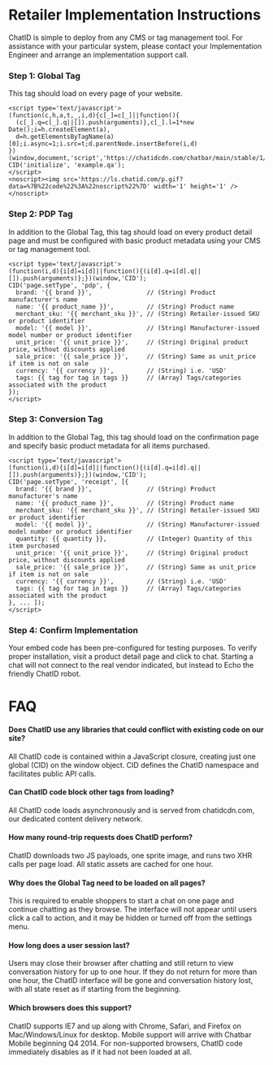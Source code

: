 Retailer Implementation Instructions
====================================

ChatID is simple to deploy from any CMS or tag management tool. For assistance with your
particular system, please contact your Implementation Engineer and arrange an
implementation support call.

### Step 1: Global Tag

This tag should load on every page of your website.

    <script type='text/javascript'>
    (function(c,h,a,t,_,i,d){c[_]=c[_]||function(){
      (c[_].q=c[_].q||[]).push(arguments)},c[_].l=1*new Date();i=h.createElement(a),
      d=h.getElementsByTagName(a)[0];i.async=1;i.src=t;d.parentNode.insertBefore(i,d)
    })(window,document,'script','https://chatidcdn.com/chatbar/main/stable/1/main.js','CID');
    CID('initialize', 'example.qa');
    </script>
    <noscript><img src='https://ls.chatid.com/p.gif?data=%7B%22code%22%3A%22noscript%22%7D' width='1' height='1' /></noscript>

### Step 2: PDP Tag

In addition to the Global Tag, this tag should load on every product detail page and must
be configured with basic product metadata using your CMS or tag management tool.

    <script type='text/javascript'>
    (function(i,d){i[d]=i[d]||function(){(i[d].q=i[d].q||[]).push(arguments)};})(window,'CID');
    CID('page.setType', 'pdp', {
      brand: '{{ brand }}',               // (String) Product manufacturer's name
      name: '{{ product_name }}',         // (String) Product name
      merchant_sku: '{{ merchant_sku }}', // (String) Retailer-issued SKU or product identifier
      model: '{{ model }}',               // (String) Manufacturer-issued model number or product identifier
      unit_price: '{{ unit_price }}',     // (String) Original product price, without discounts applied
      sale_price: '{{ sale_price }}',     // (String) Same as unit_price if item is not on sale
      currency: '{{ currency }}',         // (String) i.e. 'USD'
      tags: {{ tag for tag in tags }}     // (Array) Tags/categories associated with the product
    });
    </script>

### Step 3: Conversion Tag

In addition to the Global Tag, this tag should load on the confirmation page and specify
basic product metadata for all items purchased.

    <script type=’text/javascript’>
    (function(i,d){i[d]=i[d]||function(){(i[d].q=i[d].q||[]).push(arguments)};})(window,'CID');
    CID('page.setType', 'receipt', [{
      brand: '{{ brand }}',               // (String) Product manufacturer's name
      name: '{{ product_name }}',         // (String) Product name
      merchant_sku: '{{ merchant_sku }}', // (String) Retailer-issued SKU or product identifier
      model: '{{ model }}',               // (String) Manufacturer-issued model number or product identifier
      quantity: {{ quantity }},           // (Integer) Quantity of this item purchased
      unit_price: '{{ unit_price }}',     // (String) Original product price, without discounts applied
      sale_price: '{{ sale_price }}',     // (String) Same as unit_price if item is not on sale
      currency: '{{ currency }}',         // (String) i.e. 'USD'
      tags: {{ tag for tag in tags }}     // (Array) Tags/categories associated with the product
    }, ... ]);
    </script>

### Step 4: Confirm Implementation

Your embed code has been pre-configured for testing purposes. To verify proper
installation, visit a product detail page and click to chat. Starting a chat will not
connect to the real vendor indicated, but instead to Echo the friendly ChatID robot.

FAQ
===

#### Does ChatID use any libraries that could conflict with existing code on our site?
All ChatID code is contained within a JavaScript closure, creating just one global (CID)
on the window object. CID defines the ChatID namespace and facilitates public API calls.

#### Can ChatID code block other tags from loading?
All ChatID code loads asynchronously and is served from chatidcdn.com, our dedicated
content delivery network.

#### How many round-trip requests does ChatID perform?
ChatID downloads two JS payloads, one sprite image, and runs two XHR calls per page load.
All static assets are cached for one hour.

#### Why does the Global Tag need to be loaded on all pages?
This is required to enable shoppers to start a chat on one page and continue chatting as
they browse. The interface will not appear until users click a call to action, and it may
be hidden or turned off from the settings menu.

#### How long does a user session last?
Users may close their browser after chatting and still return to view conversation history
for up to one hour. If they do not return for more than one hour, the ChatID interface
will be gone and conversation history lost, with all state reset as if starting from the
beginning.

#### Which browsers does this support?
ChatID supports IE7 and up along with Chrome, Safari, and Firefox on Mac/Windows/Linux for
desktop. Mobile support will arrive with Chatbar Mobile beginning Q4 2014. For
non-supported browsers, ChatID code immediately disables as if it had not been loaded at
all.
